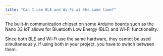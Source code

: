 ```yaml
---
title: "Can I use BLE and Wi-Fi at the same time?"
---
```


The built-in communication chipset on some Arduino boards such as the Nano 33 IoT allows for Bluetooth Low Energy (BLE) and Wi-Fi functionality.

Since both BLE and Wi-Fi use the same hardware, they cannot be used simultaneously. If using both in your project, you have to switch between them.
